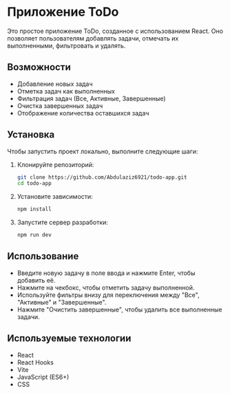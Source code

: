 # Приложение ToDo

Это простое приложение ToDo, созданное с использованием React. Оно позволяет пользователям добавлять задачи, отмечать их выполненными, фильтровать и удалять.

## Возможности

- Добавление новых задач
- Отметка задач как выполненных
- Фильтрация задач (Все, Активные, Завершенные)
- Очистка завершенных задач
- Отображение количества оставшихся задач

## Установка

Чтобы запустить проект локально, выполните следующие шаги:

1. Клонируйте репозиторий:

   ```sh
   git clone https://github.com/Abdulaziz6921/todo-app.git
   cd todo-app
   ```

2. Установите зависимости:

   ```sh
   npm install
   ```

3. Запустите сервер разработки:
   ```sh
   npm run dev
   ```

## Использование

- Введите новую задачу в поле ввода и нажмите Enter, чтобы добавить её.
- Нажмите на чекбокс, чтобы отметить задачу выполненной.
- Используйте фильтры внизу для переключения между "Все", "Активные" и "Завершенные".
- Нажмите "Очистить завершенные", чтобы удалить все выполненные задачи.

## Используемые технологии

- React
- React Hooks
- Vite
- JavaScript (ES6+)
- CSS
